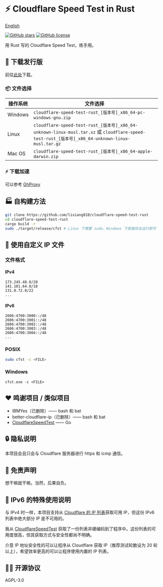 # ⚡ Cloudflare Speed Test in Rust

[English](README-en_US.md)

[![GitHub stars](https://img.shields.io/github/stars/lixiang810/cloudflare-speed-test-rust?style=for-the-badge)](https://github.com/lixiang810/cloudflare-speed-test-rust/stargazers) [![GitHub license](https://img.shields.io/github/license/lixiang810/cloudflare-speed-test-rust?style=for-the-badge)](https://github.com/lixiang810/cloudflare-speed-test-rust/blob/main/LICENSE)

用 Rust 写的 Cloudflare Speed Test，练手用。

## 🔖 下载发行版

前往[此处](https://github.com/lixiang810/cloudflare-speed-test-rust/releases/)下载。

### 📦 文件选择

| 操作系统 | 文件选择                                                                                                                                         |
| -------- | ------------------------------------------------------------------------------------------------------------------------------------------------ |
| Windows  | `cloudflare-speed-test-rust_[版本号]_x86_64-pc-windows-gnu.zip`                                                                                  |
| Linux    | `cloudflare-speed-test-rust_[版本号]_x86_64-unknown-linux-musl.tar.xz` 或 `cloudflare-speed-test-rust_[版本号]_x86_64-unknown-linux-musl.tar.gz` |
| Mac OS   | `cloudflare-speed-test-rust_[版本号]_x86_64-apple-darwin.zip`                                                                                    |

### ⚡ 下载加速

可以参考 [GhProxy](https://ghproxy.com)

## 🏭 自构建方法

```bash
git clone https://github.com/lixiang810/cloudflare-speed-test-rust
cd cloudflare-speed-test-rust
cargo build -r
sudo ./target/release/cfst # Linux 下需要 sudo，Windows 下直接双击运行即可
```

## 🔧 使用自定义 IP 文件

### 文件格式

#### IPv4

```plaintext
173.245.48.0/20
141.101.64.0/18
131.0.72.0/22
...
```

#### IPv6

```plaintext
2606:4700:3000::/48
2606:4700:3001::/48
2606:4700:3002::/48
2606:4700:3003::/48
2606:4700:3004::/48
...
```

### POSIX

```bash
sudo cfst -c <FILE>
```

### Windows

```dos
cfst.exe -c <FILE>
```

## ❤️ 鸣谢项目 / 类似项目

- IBMYes（已删除）—— bash 和 bat
- better-cloudflare-ip（已删除）—— bash 和 bat
- [CloudflareSpeedTest](https://github.com/XIU2/CloudflareSpeedTest) —— Go

## 🔒 隐私说明

本项目会且只会与 Cloudflare 服务器进行 https 和 icmp 通信。

## 🤯 免责声明

想干嘛就干嘛。当然，后果自负。

## 📝 IPv6 的特殊使用说明

与 IPv4 时一样，本项目支持从 [Cloudflare 的 IP 列表](https://www.cloudflare.com/ips-v6)获取可用 IP，但这份 IPv6 列表中绝大部分 IP 是不可用的。

我从 [CloudflareSpeedTest](https://github.com/XIU2/CloudflareSpeedTest) 获取了一份列表并硬编码到了程序中。这份列表的可用度很高，但其获取方式与安全性都尚不明确。

介意 IP 地址安全性的可以让程序从 Cloudflare 获取 IP（推荐测试轮数设为 20 轮以上），希望效率更高的可以让程序使用内置的 IP 列表。

## 🧑‍🏭 开源协议

AGPL-3.0
